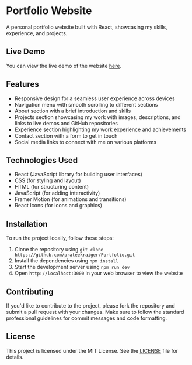 **Portfolio Website**
======================

A personal portfolio website built with React, showcasing my skills, experience, and projects.

**Live Demo**
-------------

You can view the live demo of the website [here](https://portfolio-o2g.pages.dev/).

**Features**
------------

* Responsive design for a seamless user experience across devices
* Navigation menu with smooth scrolling to different sections
* About section with a brief introduction and skills
* Projects section showcasing my work with images, descriptions, and links to live demos and GitHub repositories
* Experience section highlighting my work experience and achievements
* Contact section with a form to get in touch
* Social media links to connect with me on various platforms

**Technologies Used**
--------------------

* React (JavaScript library for building user interfaces)
* CSS (for styling and layout)
* HTML (for structuring content)
* JavaScript (for adding interactivity)
* Framer Motion (for animations and transitions)
* React Icons (for icons and graphics)

**Installation**
---------------

To run the project locally, follow these steps:

1. Clone the repository using `git clone https://github.com/prateekraiger/Portfolio.git`
2. Install the dependencies using `npm install`
3. Start the development server using `npm run dev`
4. Open `http://localhost:3000` in your web browser to view the website

**Contributing**
---------------

If you'd like to contribute to the project, please fork the repository and submit a pull request with your changes. Make sure to follow the standard professional guidelines for commit messages and code formatting.

**License**
---------

This project is licensed under the MIT License. See the [LICENSE](LIC--ENSE) file for details.

